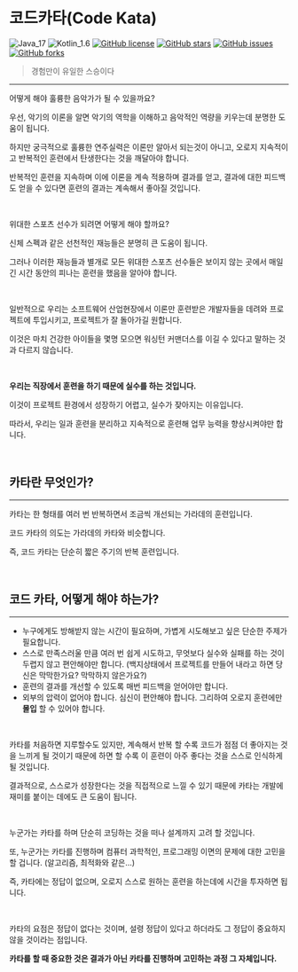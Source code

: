 # 코드카타(Code Kata)

![Java_17](https://img.shields.io/badge/java-17-red?logo=java)
![Kotlin_1.6](https://img.shields.io/badge/kotlin-1.6-purple?logo=kotlin)
[![GitHub license](https://img.shields.io/github/license/shirohoo/clean-code-kata)](https://github.com/shirohoo/clean-code-kata)
[![GitHub stars](https://img.shields.io/github/stars/shirohoo/clean-code-kata)](https://github.com/shirohoo/clean-code-kata/stargazers)
[![GitHub issues](https://img.shields.io/github/issues/shirohoo/clean-code-kata)](https://github.com/shirohoo/clean-code-kata/issues)
[![GitHub forks](https://img.shields.io/github/forks/shirohoo/clean-code-kata)](https://github.com/shirohoo/clean-code-kata/network)

> 경험만이 유일한 스승이다

---

어떻게 해야 훌륭한 음악가가 될 수 있을까요?

우선, 악기의 이론을 알면 악기의 역학을 이해하고 음악적인 역량을 키우는데 분명한 도움이 됩니다.

하지만 궁극적으로 훌륭한 연주실력은 이론만 알아서 되는것이 아니고, 오로지 지속적이고 반복적인 훈련에서 탄생한다는 것을 깨달아야 합니다.

반복적인 훈련을 지속하며 이에 이론을 계속 적용하며 결과를 얻고, 결과에 대한 피드백도 얻을 수 있다면 훈련의 결과는 계속해서 좋아질 것입니다.

<br />

위대한 스포츠 선수가 되려면 어떻게 해야 할까요?

신체 스펙과 같은 선천적인 재능들은 분명히 큰 도움이 됩니다.

그러나 이러한 재능들과 별개로 모든 위대한 스포츠 선수들은 보이지 않는 곳에서 매일 긴 시간 동안의 피나는 훈련을 했음을 알아야 합니다.

<br />

일반적으로 우리는 소프트웨어 산업현장에서 이론만 훈련받은 개발자들을 데려와 프로젝트에 투입시키고, 프로젝트가 잘 돌아가길 원합니다.

이것은 마치 건강한 아이들을 몇명 모으면 워싱턴 커맨더스를 이길 수 있다고 말하는 것과 다르지 않습니다.

<br />

**우리는 직장에서 훈련을 하기 때문에 실수를 하는 것입니다.**

이것이 프로젝트 환경에서 성장하기 어렵고, 실수가 잦아지는 이유입니다.

따라서, 우리는 일과 훈련을 분리하고 지속적으로 훈련해 업무 능력을 향상시켜야만 합니다.

<br />

## 카타란 무엇인가?

---

카타는 한 형태를 여러 번 반복하면서 조금씩 개선되는 가라데의 훈련입니다.

코드 카타의 의도는 가라데의 카타와 비슷합니다.

즉, 코드 카타는 단순히 짧은 주기의 반복 훈련입니다.

<br />

## 코드 카타, 어떻게 해야 하는가?

---

- 누구에게도 방해받지 않는 시간이 필요하며, 가볍게 시도해보고 싶은 단순한 주제가 필요합니다.
- 스스로 만족스러울 만큼 여러 번 쉽게 시도하고, 무엇보다 실수와 실패를 하는 것이 두렵지 않고 편안해야만 합니다. (백지상태에서 프로젝트를 만들어 내라고 하면 당신은 막막한가요? 막막하지 않은가요?)
- 훈련의 결과를 개선할 수 있도록 매번 피드백을 얻어야만 합니다.
- 외부의 압력이 없어야 합니다. 심신이 편안해야 합니다. 그리하여 오로지 훈련에만 **몰입** 할 수 있어야 합니다.

<br />

카타를 처음하면 지루할수도 있지만, 계속해서 반복 할 수록 코드가 점점 더 좋아지는 것을 느끼게 될 것이기 때문에 하면 할 수록 이 훈련이 아주 좋다는 것을 스스로 인식하게 될 것입니다.

결과적으로, 스스로가 성장한다는 것을 직접적으로 느낄 수 있기 때문에 카타는 개발에 재미를 붙이는 데에도 큰 도움이 됩니다.

<br />

누군가는 카타를 하며 단순히 코딩하는 것을 떠나 설계까지 고려 할 것입니다.

또, 누군가는 카타를 진행하며 컴퓨터 과학적인, 프로그래밍 이면의 문제에 대한 고민을 할 겁니다. (알고리즘, 최적화와 같은...)

즉, 카타에는 정답이 없으며, 오로지 스스로 원하는 훈련을 하는데에 시간을 투자하면 됩니다.

<br />

카타의 요점은 정답이 없다는 것이며, 설령 정답이 있다고 하더라도 그 정답이 중요하지 않을 것이라는 점입니다.

**카타를 할 때 중요한 것은 결과가 아닌 카타를 진행하며 고민하는 과정 그 자체입니다.**

<br />
